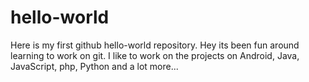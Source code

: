 # hello-world
Here is my first github hello-world repository.
Hey its been fun around learning to work on git.
I like to work on the projects on Android, Java, JavaScript, php, Python and a lot more...
